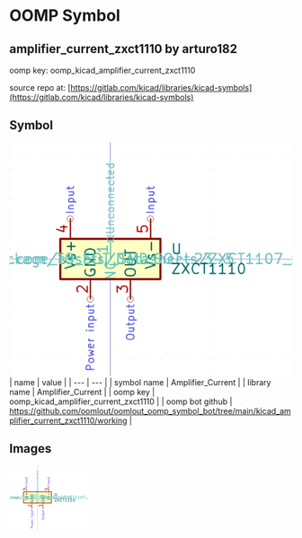 # OOMP Symbol  
## amplifier_current_zxct1110  by arturo182  
  
oomp key: oomp_kicad_amplifier_current_zxct1110  
  
source repo at: [https://gitlab.com/kicad/libraries/kicad-symbols](https://gitlab.com/kicad/libraries/kicad-symbols)  
## Symbol  
  
[![working.png](working_600.png)](working.png)  
| name | value | 
| --- | --- | 
| symbol name | Amplifier_Current | 
| library name | Amplifier_Current | 
| oomp key | oomp_kicad_amplifier_current_zxct1110 | 
| oomp bot github | https://github.com/oomlout/oomlout_oomp_symbol_bot/tree/main/kicad_amplifier_current_zxct1110/working | 
## Images  
  
[![working.png](working_140.png)](working.png)  
